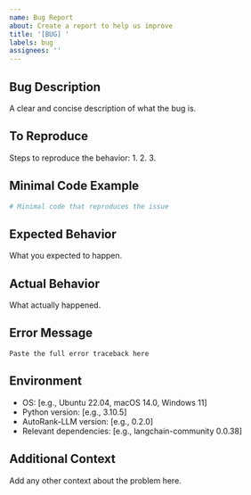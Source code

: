 ```yaml
---
name: Bug Report
about: Create a report to help us improve
title: '[BUG] '
labels: bug
assignees: ''
---
```


## Bug Description

A clear and concise description of what the bug is.

## To Reproduce

Steps to reproduce the behavior:
1.
2.
3.

## Minimal Code Example

```python
# Minimal code that reproduces the issue
```

## Expected Behavior

What you expected to happen.

## Actual Behavior

What actually happened.

## Error Message

```
Paste the full error traceback here
```

## Environment

- OS: [e.g., Ubuntu 22.04, macOS 14.0, Windows 11]
- Python version: [e.g., 3.10.5]
- AutoRank-LLM version: [e.g., 0.2.0]
- Relevant dependencies: [e.g., langchain-community 0.0.38]

## Additional Context

Add any other context about the problem here.
